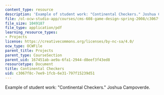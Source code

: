 ```yaml
---
content_type: resource
description: 'Example of student work: "Continental Checkers." Joshua Campoverde.'
file: /ol-ocw-studio-app/courses/cms-608-game-design-spring-2008/c3067f8c7ee91fcb6e31797f15239d51_campoverde1.pdf
file_size: 1049187
file_type: application/pdf
learning_resource_types:
- Projects
license: https://creativecommons.org/licenses/by-nc-sa/4.0/
ocw_type: OCWFile
parent_title: Projects
parent_type: CourseSection
parent_uid: 167451ab-ae9a-6fa1-2944-d8eef3f43ed8
resourcetype: Document
title: Continental Checkers
uid: c3067f8c-7ee9-1fcb-6e31-797f15239d51
---
```

Example of student work: "Continental Checkers." Joshua Campoverde.